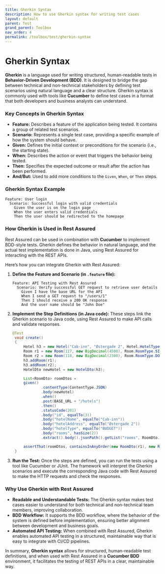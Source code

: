 ```yaml
---
title: Gherkin Syntax
description: How to use Gherkin syntax for writing test cases
layout: default
parent: Test
grand_parent: Toolbox
nav_order: 4
permalink: /toolbox/test/gherkin-syntax
---
```


# Gherkin Syntax

**Gherkin** is a language used for writing structured, human-readable tests in **Behavior-Driven Development (BDD)**. It is designed to bridge the gap between technical and non-technical stakeholders by defining test scenarios using natural language and a clear structure. Gherkin syntax is commonly used with tools like **Cucumber** to define test cases in a format that both developers and business analysts can understand.

### Key Concepts in Gherkin Syntax

- **Feature:** Describes a feature of the application being tested. It contains a group of related test scenarios.
- **Scenario:** Represents a single test case, providing a specific example of how the system should behave.
- **Given:** Defines the initial context or preconditions for the scenario (i.e., the starting state).
- **When:** Describes the action or event that triggers the behavior being tested.
- **Then:** Specifies the expected outcome or result after the action has been performed.
- **And/But:** Used to add more conditions to the `Given`, `When`, or `Then` steps.

### Gherkin Syntax Example

```gherkin
Feature: User login
  Scenario: Successful login with valid credentials
    Given the user is on the login page
    When the user enters valid credentials
    Then the user should be redirected to the homepage
```

### How Gherkin is Used in Rest Assured

Rest Assured can be used in combination with **Cucumber** to implement BDD-style tests. Gherkin defines the behavior in natural language, and the actual test implementation is done in Java, using Rest Assured for interacting with the REST APIs.

Here’s how you can integrate Gherkin with Rest Assured:

1. **Define the Feature and Scenario (in `.feature` file):**

   ```gherkin
   Feature: API Testing with Rest Assured
     Scenario: Verify successful GET request to retrieve user details
       Given I have the base URL for the API
       When I send a GET request to "/users/1"
       Then I should receive a 200 OK response
       And the user name should be "John Doe"
   ```

2. **Implement the Step Definitions (in Java code):**
   These steps link the Gherkin scenario to Java code, using Rest Assured to make API calls and validate responses.

   ```java
   @Test
    void create()
    {
        Hotel h3 = new Hotel("Cab-inn", "Østergade 2", Hotel.HotelType.BUDGET);
        Room r1 = new Room(117, new BigDecimal(4500), Room.RoomType.SINGLE);
        Room r2 = new Room(118, new BigDecimal(2300), Room.RoomType.DOUBLE);
        h3.addRoom(r1);
        h3.addRoom(r2);
        HotelDto newHotel = new HotelDto(h3);

        List<RoomDto> roomDtos =
        given()
                .contentType(ContentType.JSON)
                .body(newHotel)
                .when()
                .post(BASE_URL + "/hotels")
                .then()
                .statusCode(201)
                .body("id", equalTo(3))
                .body("hotelName", equalTo("Cab-inn"))
                .body("hotelAddress", equalTo("Østergade 2"))
                .body("hotelType", equalTo("BUDGET"))
                .body("rooms", hasSize(2))
                .extract().body().jsonPath().getList("rooms", RoomDto.class);

        assertThat(roomDtos, containsInAnyOrder(new RoomDto(r1), new RoomDto(r2)));
    }
   ```

3. **Run the Test:**
   Once the steps are defined, you can run the tests using a tool like Cucumber or JUnit. The framework will interpret the Gherkin scenarios and execute the corresponding Java code with Rest Assured to make the HTTP requests and check the responses.

### Why Use Gherkin with Rest Assured

- **Readable and Understandable Tests:** The Gherkin syntax makes test cases easier to understand for both technical and non-technical team members, improving collaboration.
- **BDD Workflow:** It supports the BDD workflow, where the behavior of the system is defined before implementation, ensuring better alignment between development and business goals.
- **Automated API Testing:** When combined with Rest Assured, Gherkin enables automated API testing in a structured, maintainable way that is easy to integrate with CI/CD pipelines.

In summary, **Gherkin syntax** allows for structured, human-readable test definitions, and when used with Rest Assured in a **Cucumber BDD** environment, it facilitates the testing of REST APIs in a clear, maintainable way.

